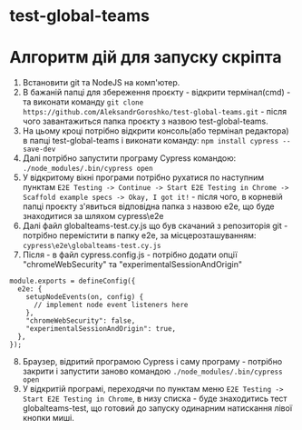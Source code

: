 # test-global-teams

# Алгоритм дій для запуску скріпта

1. Встановити git та NodeJS на комп'ютер.
2. В бажаній папці для збереження проєкту - відкрити термінал(cmd) - та виконати команду ```git clone https://github.com/AleksandrGoroshko/test-global-teams.git``` - після чого завантажиться папка проєкту з назвою test-global-teams.
3. На цьому кроці потрібно відкрити консоль(або термінал редактора) в папці test-global-teams і виконати команду: 
```npm install cypress --save-dev```
4. Далі потрібно запустити програму Cypress командою: 
```./node_modules/.bin/cypress open```
5. У відкритому вікні програми потрібно рухатися по наступним пунктам ```E2E Testing -> Continue -> Start E2E Testing in Chrome -> Scaffold example specs -> Okay, I got it!```  - після чого, в корневій папці проєкту з'явиться відповідна папка з назвою е2е, що буде знаходитися за шляхом cypress\e2e
6. Далі файл globalteams-test.cy.js що був скачаний з репозиторія git - потрібно перемістити в папку e2e, за місцерозташуванням: 
```cypress\e2e\globalteams-test.cy.js```
7. Після - в файл cypress.config.js - потрібно додати опції "chromeWebSecurity" та "experimentalSessionAndOrigin"
``` 
module.exports = defineConfig({
  e2e: {
    setupNodeEvents(on, config) {
      // implement node event listeners here
    },
    "chromeWebSecurity": false,
    "experimentalSessionAndOrigin": true,
  },
});
```
8. Браузер, відритий програмою Cypress і саму програму - потрібно закрити і запустити заново командою ```./node_modules/.bin/cypress open```
8. У відкритій програмі, переходячи по пунктам меню ```E2E Testing -> Start E2E Testing in Chrome```, в низу списка - буде знаходитись тест globalteams-test, що готовий до запуску одинарним натискання лівої кнопки миші.
